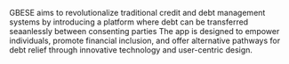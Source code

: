 GBESE aims to revolutionalize traditional credit and debt management systems by introducing a platform where debt can be transferred seaanlessly between consenting parties
The app is designed to empower individuals, promote financial inclusion, and offer alternative pathways for debt relief through innovative technology and user-centric design.
